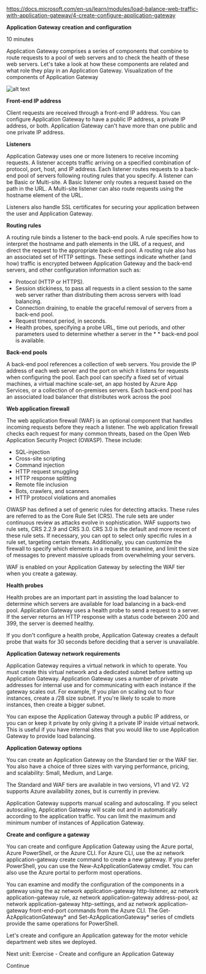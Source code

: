 https://docs.microsoft.com/en-us/learn/modules/load-balance-web-traffic-with-application-gateway/4-create-configure-application-gateway

**Application Gateway creation and configuration**

10 minutes

Application Gateway comprises a series of components that combine to route requests to a pool of web servers and to check the health of these web servers. Let's take a look at how these components are related and what role they play in an Application Gateway.
Visualization of the components of Application Gateway

![alt text](https://docs.microsoft.com/en-us/learn/modules/load-balance-web-traffic-with-application-gateway/media/4-application-gateway-components.svg)

**Front-end IP address**

Client requests are received through a front-end IP address. You can configure Application Gateway to have a public IP address, a private IP address, or both. Application Gateway can't have more than one public and one private IP address.


**Listeners**

Application Gateway uses one or more listeners to receive incoming requests. A listener accepts traffic arriving on a specified combination of protocol, port, host, and IP address. Each listener routes requests to a back-end pool of servers following routing rules that you specify. A listener can be Basic or Multi-site. A Basic listener only routes a request based on the path in the URL. A Multi-site listener can also route requests using the hostname element of the URL.

Listeners also handle SSL certificates for securing your application between the user and Application Gateway.


**Routing rules**

A routing rule binds a listener to the back-end pools. A rule specifies how to interpret the hostname and path elements in the URL of a request, and direct the request to the appropriate back-end pool. A routing rule also has an associated set of HTTP settings. These settings indicate whether (and how) traffic is encrypted between Application Gateway and the back-end servers, and other configuration information such as:
* Protocol (HTTP or HTTPS).
* Session stickiness, to pass all requests in a client session to the same web server rather than distributing them across servers with load balancing.
* Connection draining, to enable the graceful removal of servers from a back-end pool.
* Request timeout period, in seconds.
* Health probes, specifying a probe URL, time out periods, and other parameters used to determine whether a server in the * * back-end pool is available.


**Back-end pools**

A back-end pool references a collection of web servers. You provide the IP address of each web server and the port on which it listens for requests when configuring the pool. Each pool can specify a fixed set of virtual machines, a virtual machine scale-set, an app hosted by Azure App Services, or a collection of on-premises servers. Each back-end pool has an associated load balancer that distributes work across the pool


**Web application firewall**

The web application firewall (WAF) is an optional component that handles incoming requests before they reach a listener. The web application firewall checks each request for many common threats, based on the Open Web Application Security Project (OWASP). These include:
* SQL-injection
* Cross-site scripting
* Command injection
* HTTP request smuggling
* HTTP response splitting
* Remote file inclusion
* Bots, crawlers, and scanners
* HTTP protocol violations and anomalies

OWASP has defined a set of generic rules for detecting attacks. These rules are referred to as the Core Rule Set (CRS). The rule sets are under continuous review as attacks evolve in sophistication. WAF supports two rule sets, CRS 2.2.9 and CRS 3.0. CRS 3.0 is the default and more recent of these rule sets. If necessary, you can opt to select only specific rules in a rule set, targeting certain threats. Additionally, you can customize the firewall to specify which elements in a request to examine, and limit the size of messages to prevent massive uploads from overwhelming your servers.

WAF is enabled on your Application Gateway by selecting the WAF tier when you create a gateway.


**Health probes**

Health probes are an important part in assisting the load balancer to determine which servers are available for load balancing in a back-end pool. Application Gateway uses a health probe to send a request to a server. If the server returns an HTTP response with a status code between 200 and 399, the server is deemed healthy.

If you don't configure a health probe, Application Gateway creates a default probe that waits for 30 seconds before deciding that a server is unavailable.


**Application Gateway network requirements**

Application Gateway requires a virtual network in which to operate. You must create this virtual network and a dedicated subnet before setting up Application Gateway. Application Gateway uses a number of private addresses for internal use and for communicating with each instance if the gateway scales out. For example, If you plan on scaling out to four instances, create a /28 size subnet. If you're likely to scale to more instances, then create a bigger subnet.

You can expose the Application Gateway through a public IP address, or you can or keep it private by only giving it a private IP inside virtual network. This is useful if you have internal sites that you would like to use Application Gateway to provide load balancing.


**Application Gateway options**

You can create an Application Gateway on the Standard tier or the WAF tier. You also have a choice of three sizes with varying performance, pricing, and scalability: Small, Medium, and Large.

The Standard and WAF tiers are available in two versions, V1 and V2. V2 supports Azure availability zones, but is currently in preview.

Application Gateway supports manual scaling and autoscaling. If you select autoscaling, Application Gateway will scale out and in automatically according to the application traffic. You can limit the maximum and minimum number of instances of Application Gateway.


**Create and configure a gateway**

You can create and configure Application Gateway using the Azure portal, Azure PowerShell, or the Azure CLI. For Azure CLI, use the az network application-gateway create command to create a new gateway. If you prefer PowerShell, you can use the New-AzApplicationGateway cmdlet. You can also use the Azure portal to perform most operations.

You can examine and modify the configuration of the components in a gateway using the az network application-gateway http-listener, az network application-gateway rule, az network application-gateway address-pool, az network application-gateway http-settings, and az network application-gateway front-end-port commands from the Azure CLI. The Get-AzApplicationGateway* and Set-AzApplicationGateway* series of cmdlets provide the same operations for PowerShell.

Let's create and configure an Application gateway for the motor vehicle department web sites we deployed.


Next unit: Exercise - Create and configure an Application Gateway

Continue

